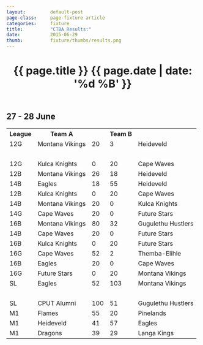 ```yaml
---
layout: 		default-post
page-class: 	page-fixture article
categories: 	fixture
title:  		"CTBA Results:"
date:   		2015-06-29
thumb: 			fixture/thumbs/results.png
---
```


<header class="post-header">
	<h1>{{ page.title }} {{ page.date | date: '%d %B' }}</h1>
</header>
<h2>27 - 28 June</h2>
<table>
<tr class="mvbc"><th>League</th><th>Team A</th><th>&nbsp;</th><th>Team B</th></tr>
 <tr class="mvbc"><td>12G</td><td>Montana Vikings</td><td>20</td><td>3</td><td>Heideveld</td></tr>
 <tr><td>&nbsp;</td><td>&nbsp;</td><td>&nbsp;</td><td>&nbsp;</td><td>&nbsp;</td></tr>
 <tr><td>12G</td><td>Kulca Knights</td><td>0</td><td>20</td><td>Cape Waves</td></tr>
 <tr class="mvbc"><td>12B</td><td>Montana Vikings</td><td>26</td><td>18</td><td>Heideveld</td></tr>
 <tr><td>14B</td><td>Eagles</td><td>18</td><td>55</td><td>Heideveld</td></tr>
 <tr><td>12B</td><td>Kulca Knights</td><td>0</td><td>20</td><td>Cape Waves</td></tr>
 <tr class="mvbc"><td>14B</td><td>Montana Vikings</td><td>20</td><td>0</td><td>Kulca Knights</td></tr>
 <tr><td>14G</td><td>Cape Waves</td><td>20</td><td>0</td><td>Future Stars</td></tr>
 <tr class="mvbc"><td>16B</td><td>Montana Vikings</td><td>80</td><td>32</td><td>Gugulethu Hustlers</td></tr>
 <tr><td>14B</td><td>Cape Waves</td><td>20</td><td>0</td><td>Future Stars</td></tr>
 <tr><td>16B</td><td>Kulca Knights</td><td>0</td><td>20</td><td>Future Stars</td></tr>
 <tr><td>16G</td><td>Cape Waves</td><td>52</td><td>2</td><td>Themba-Elihle</td></tr>
 <tr><td>16B</td><td>Eagles</td><td>20</td><td>0</td><td>Cape Waves</td></tr>
 <tr class="mvbc"><td>16G</td><td>Future Stars</td><td>0</td><td>20</td><td>Montana Vikings</td></tr>
 <tr class="mvbc"><td>SL</td><td>Eagles</td><td>52</td><td>103</td><td>Montana Vikings</td></tr>
 <tr><td>&nbsp;</td><td>&nbsp;</td><td>&nbsp;</td><td>&nbsp;</td><td>&nbsp;</td></tr>
 <tr><td>SL</td><td>CPUT Alumni</td><td>100</td><td>51</td><td>Gugulethu Hustlers</td></tr>
 <tr><td>M1</td><td>Flames</td><td>55</td><td>20</td><td>Pinelands</td></tr>
 <tr><td>M1</td><td>Heideveld</td><td>41</td><td>57</td><td>Eagles</td></tr>
 <tr><td>M1</td><td>Dragons</td><td>39</td><td>29</td><td>Langa Kings</td></tr>
</table>
